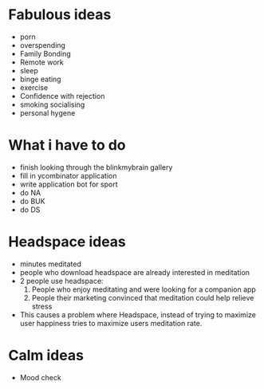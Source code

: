 # Fabulous ideas
- porn
- overspending
- Family Bonding
- Remote work
- sleep
- binge eating
- exercise
- Confidence with rejection
- smoking socialising
- personal hygene

# What i have to do
- finish looking through the blinkmybrain gallery
- fill in ycombinator application
- write application bot for sport
- do NA
- do BUK
- do DS

# Headspace ideas
- minutes meditated
- people who download headspace are already interested in meditation
- 2 people use headspace:
	1. People who enjoy meditating and were looking for a companion app
	2. People their marketing convinced that meditation could help relieve stress
- This causes a problem where Headspace, instead of trying to maximize user happiness tries to maximize users meditation rate.

# Calm ideas
- Mood check

